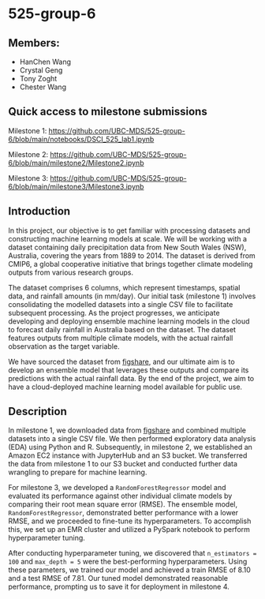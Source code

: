 # 525-group-6

## Members:

-   HanChen Wang
-   Crystal Geng
-   Tony Zoght
-   Chester Wang

## Quick access to milestone submissions

Milestone 1: <https://github.com/UBC-MDS/525-group-6/blob/main/notebooks/DSCI_525_lab1.ipynb>

Milestone 2: <https://github.com/UBC-MDS/525-group-6/blob/main/milestone2/Milestone2.ipynb>

Milestone 3: <https://github.com/UBC-MDS/525-group-6/blob/main/milestone3/Milestone3.ipynb>

## Introduction

In this project, our objective is to get familiar with processing datasets and constructing machine learning models at scale. We will be working with a dataset containing daily precipitation data from New South Wales (NSW), Australia, covering the years from 1889 to 2014. The dataset is derived from CMIP6, a global cooperative initiative that brings together climate modeling outputs from various research groups.

The dataset comprises 6 columns, which represent timestamps, spatial data, and rainfall amounts (in mm/day). Our initial task (milestone 1) involves consolidating the modelled datasets into a single CSV file to facilitate subsequent processing. As the project progresses, we anticipate developing and deploying ensemble machine learning models in the cloud to forecast daily rainfall in Australia based on the dataset. The dataset features outputs from multiple climate models, with the actual rainfall observation as the target variable.

We have sourced the dataset from [figshare](https://docs.figshare.com/), and our ultimate aim is to develop an ensemble model that leverages these outputs and compare its predictions with the actual rainfall data. By the end of the project, we aim to have a cloud-deployed machine learning model available for public use.

## Description

In milestone 1, we downloaded data from [figshare](https://docs.figshare.com/) and combined multiple datasets into a single CSV file. We then performed exploratory data analysis (EDA) using Python and R. Subsequently, in milestone 2, we established an Amazon EC2 instance with JupyterHub and an S3 bucket. We transferred the data from milestone 1 to our S3 bucket and conducted further data wrangling to prepare for machine learning.

For milestone 3, we developed a `RandomForestRegressor` model and evaluated its performance against other individual climate models by comparing their root mean square error (RMSE). The ensemble model, `RandomForestRegressor`, demonstrated better performance with a lower RMSE, and we proceeded to fine-tune its hyperparameters. To accomplish this, we set up an EMR cluster and utilized a PySpark notebook to perform hyperparameter tuning.

After conducting hyperparameter tuning, we discovered that `n_estimators = 100` and `max_depth = 5` were the best-performing hyperparameters. Using these parameters, we trained our model and achieved a train RMSE of 8.10 and a test RMSE of 7.81. Our tuned model demonstrated reasonable performance, prompting us to save it for deployment in milestone 4.
